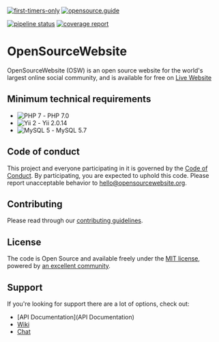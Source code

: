 [![first-timers-only](https://img.shields.io/badge/first--timers--only-friendly-blue.svg?style=flat-square)](https://www.firsttimersonly.com) [![opensource.guide](https://img.shields.io/badge/opensource.guide-friendly-blue.svg?style=flat-square)](https://opensource.guide)

[![pipeline status](https://gitlab.com/opensourcewebsite-org/opensourcewebsite-org/badges/master/pipeline.svg)](https://gitlab.com/opensourcewebsite-org/opensourcewebsite-org/commits/master) [![coverage report](https://gitlab.com/opensourcewebsite-org/opensourcewebsite-org/badges/master/coverage.svg)](https://gitlab.com/opensourcewebsite-org/opensourcewebsite-org/commits/master)


# OpenSourceWebsite

OpenSourceWebsite (OSW) is an open source website for the world's largest online social community, and is available for free on [Live Website](https://opensourcewebsite.org)

## Minimum technical requirements

- ![PHP 7](https://img.shields.io/badge/Powered_by-PHP-green.svg?style=flat) - PHP 7.0
- ![Yii 2](https://img.shields.io/badge/Powered_by-Yii_Framework-green.svg?style=flat) - Yii 2.0.14
- ![MySQL 5](https://img.shields.io/badge/Powered_by-MySQL-green.svg?style=flat) - MySQL 5.7

## Code of conduct

This project and everyone participating in it is governed by the [Code of Conduct](CODE_OF_CONDUCT.md). By participating, you are expected to uphold this code. Please report unacceptable behavior to [hello@opensourcewebsite.org](mailto:hello@opensourcewebsite.org).

## Contributing

Please read through our [contributing guidelines](CONTRIBUTING.md).

## License

The code is Open Source and available freely under the [MIT license](LICENSE.md), powered by [an excellent community](https://gitlab.com/opensourcewebsite-org/opensourcewebsite-org/graphs/master).

## Support

If you're looking for support there are a lot of options, check out:

- [API Documentation](API Documentation)
- [Wiki](https://gitlab.com/opensourcewebsite-org/opensourcewebsite-org/wikis/home)
- [Chat](Chat)
